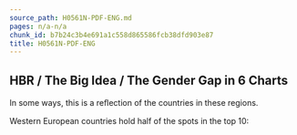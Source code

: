 ```yaml
---
source_path: H0561N-PDF-ENG.md
pages: n/a-n/a
chunk_id: b7b24c3b4e691a1c558d865586fcb38dfd903e87
title: H0561N-PDF-ENG
---
```

## HBR / The Big Idea / The Gender Gap in 6 Charts

In some ways, this is a reﬂection of the countries in these regions.

Western European countries hold half of the spots in the top 10:
